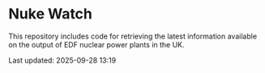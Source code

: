 # Nuke Watch

This repository includes code for retrieving the latest information available on the output of EDF nuclear power plants in the UK.

Last updated: 2025-09-28 13:19